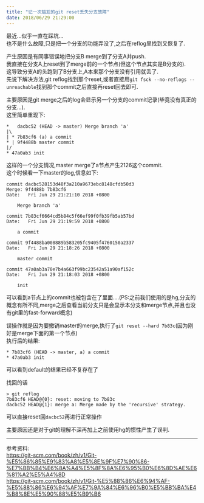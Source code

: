 ```yaml
---
title: "记一次尴尬的git reset丢失分支故障"
date: 2018/06/29 21:29:00
---
```

最近...似乎一直在踩坑...  
也不是什么故障,只是把一个分支的功能弄没了,之后在reflog里找到又恢复了.  

产生原因是有同事错误地把分支B merge到了分支A并push.  
我直接在分支A上reset到了merge前的一个节点(但这个节点其实是B分支的).  
这导致分支A的头跑到了B分支上,A本来那个分支没有引用就丢了.  
先说下解决方法,git reflog找到那个reset,或者直接用`git fsck --no-reflogs --unreachable`找到那个commit之后直接再reset回去即可.  

主要原因是git merge之后的log会显示另一个分支的commit记录(毕竟没有真正的分支...).  
这里简单重现下:  
```
*   dacbc52 (HEAD -> master) Merge branch 'a'
|\
| * 7b83cf6 (a) a commit
* | 9f4488b master commit
|/
* 47a0ab3 init
```   
这样的一个分支情况,master merge了a节点产生2126这个commit.  
这个时候看一下master的log,信息如下:   
```
commit dacbc528153d48f3a210a9673ebc8148cfdb50d3
Merge: 9f4488b 7b83cf6
Date:   Fri Jun 29 21:21:10 2018 +0800

    Merge branch 'a'

commit 7b83cf6664cd5b84c5f66ef99f0fb39fb5ab57bd
Date:   Fri Jun 29 21:19:59 2018 +0800

    a commit

commit 9f4488ba008889b583205fc9405f4760150a2337
Date:   Fri Jun 29 21:18:26 2018 +0800

    master commit

commit 47a0ab3a70e7b4a663f99bc23542a51a90af152c
Date:   Fri Jun 29 21:18:03 2018 +0800

    init
```  
可以看到a节点上的commit也被包含在了里面....(PS:之前我们使用的是hg,分支的概念有所不同,merge之后查看当前分支只是会显示本分支和merge节点,并且也没有git里的fast-forward概念)  

误操作就是因为要撤销master的merge,执行了`git reset --hard 7b83c`(因为刚好是merge下面的第一个节点)  
执行后的结果:  
```
* 7b83cf6 (HEAD -> master, a) a commit
* 47a0ab3 init
```
可以看到default的结果已经不复存在了  

找回的话
```
> git reflog
7b83cf6 HEAD@{0}: reset: moving to 7b83c
dacbc52 HEAD@{1}: merge a: Merge made by the 'recursive' strategy.
```  
可以直接reset回`dacbc52`再进行正常操作  

主要原因还是对于git的理解不深再加上之前使用hg的惯性产生了误判.  

---  
参考资料:  
https://git-scm.com/book/zh/v1/Git-%E5%86%85%E9%83%A8%E5%8E%9F%E7%90%86-%E7%BB%B4%E6%8A%A4%E5%8F%8A%E6%95%B0%E6%8D%AE%E6%81%A2%E5%A4%8D  
https://git-scm.com/book/zh/v1/Git-%E5%88%86%E6%94%AF-%E5%88%86%E6%94%AF%E7%9A%84%E6%96%B0%E5%BB%BA%E4%B8%8E%E5%90%88%E5%B9%B6
